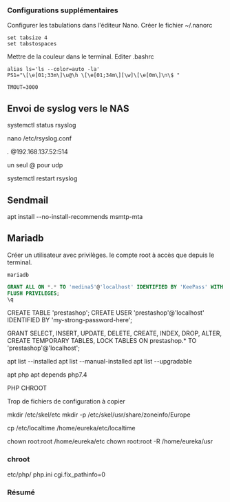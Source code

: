 
### Configurations supplémentaires

Configurer les tabulations dans l'éditeur Nano.
Créer le fichier ~/.nanorc

```
set tabsize 4
set tabstospaces
```

Mettre de la couleur dans le terminal.
Editer .bashrc

```
alias ls='ls --color=auto -la'
PS1="\[\e[01;33m\]\u@\h \[\e[01;34m\][\w]\[\e[0m\]\n\$ "

TMOUT=3000
```

## Envoi de syslog vers le NAS

systemctl status rsyslog

nano /etc/rsyslog.conf

*.* @192.168.137.52:514

un seul @ pour udp

systemctl restart rsyslog

## Sendmail

apt install --no-install-recommends msmtp-mta

## Mariadb

Créer un utilisateur avec privilèges. le compte root à accès que depuis le terminal.

```shell-session
mariadb
```

```sql
GRANT ALL ON *.* TO 'medina5'@'localhost' IDENTIFIED BY 'KeePass' WITH GRANT OPTION;
FLUSH PRIVILEGES;
\q
```






CREATE TABLE 'prestashop';
CREATE USER 'prestashop'@'localhost' IDENTIFIED BY 'my-strong-password-here';

GRANT SELECT, INSERT, UPDATE, DELETE, CREATE, INDEX, DROP, ALTER, CREATE TEMPORARY TABLES, LOCK TABLES ON prestashop.* TO 'prestashop'@'localhost';


apt list --installed
apt list --manual-installed
apt list --upgradable

apt php
apt depends php7.4


PHP CHROOT

Trop de fichiers de configuration à copier

mkdir /etc/skel/etc
mkdir -p /etc/skel/usr/share/zoneinfo/Europe

cp /etc/localtime /home/eureka/etc/localtime

chown root:root /home/eureka/etc
chown root:root -R /home/eureka/usr

### chroot
etc/php/ php.ini
cgi.fix_pathinfo=0


### Résumé
